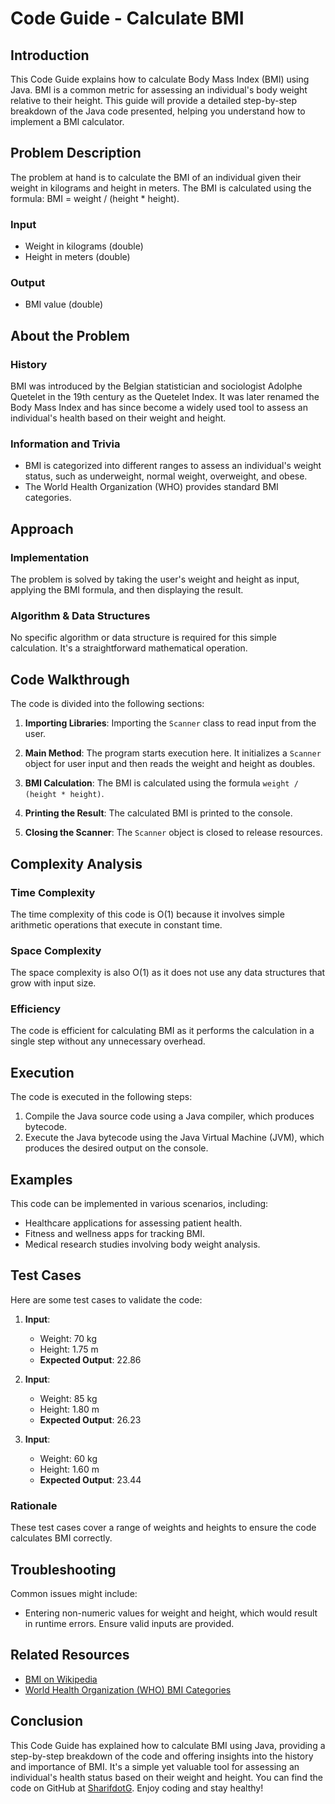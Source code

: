 # Code Guide - Calculate BMI

## Introduction
This Code Guide explains how to calculate Body Mass Index (BMI) using Java. BMI is a common metric for assessing an individual's body weight relative to their height. This guide will provide a detailed step-by-step breakdown of the Java code presented, helping you understand how to implement a BMI calculator.

## Problem Description
The problem at hand is to calculate the BMI of an individual given their weight in kilograms and height in meters. The BMI is calculated using the formula: BMI = weight / (height * height).

### Input
- Weight in kilograms (double)
- Height in meters (double)

### Output
- BMI value (double)

## About the Problem
### History
BMI was introduced by the Belgian statistician and sociologist Adolphe Quetelet in the 19th century as the Quetelet Index. It was later renamed the Body Mass Index and has since become a widely used tool to assess an individual's health based on their weight and height.

### Information and Trivia
- BMI is categorized into different ranges to assess an individual's weight status, such as underweight, normal weight, overweight, and obese.
- The World Health Organization (WHO) provides standard BMI categories.

## Approach
### Implementation
The problem is solved by taking the user's weight and height as input, applying the BMI formula, and then displaying the result.

### Algorithm & Data Structures
No specific algorithm or data structure is required for this simple calculation. It's a straightforward mathematical operation.

## Code Walkthrough
The code is divided into the following sections:

1. **Importing Libraries**: Importing the `Scanner` class to read input from the user.

2. **Main Method**: The program starts execution here. It initializes a `Scanner` object for user input and then reads the weight and height as doubles.

3. **BMI Calculation**: The BMI is calculated using the formula `weight / (height * height)`.

4. **Printing the Result**: The calculated BMI is printed to the console.

5. **Closing the Scanner**: The `Scanner` object is closed to release resources.

## Complexity Analysis
### Time Complexity
The time complexity of this code is O(1) because it involves simple arithmetic operations that execute in constant time.

### Space Complexity
The space complexity is also O(1) as it does not use any data structures that grow with input size.

### Efficiency
The code is efficient for calculating BMI as it performs the calculation in a single step without any unnecessary overhead.

## Execution
The code is executed in the following steps:
1. Compile the Java source code using a Java compiler, which produces bytecode.
2. Execute the Java bytecode using the Java Virtual Machine (JVM), which produces the desired output on the console.

## Examples
This code can be implemented in various scenarios, including:
- Healthcare applications for assessing patient health.
- Fitness and wellness apps for tracking BMI.
- Medical research studies involving body weight analysis.

## Test Cases
Here are some test cases to validate the code:

1. **Input**: 
   - Weight: 70 kg
   - Height: 1.75 m
   - **Expected Output**: 22.86

2. **Input**: 
   - Weight: 85 kg
   - Height: 1.80 m
   - **Expected Output**: 26.23

3. **Input**: 
   - Weight: 60 kg
   - Height: 1.60 m
   - **Expected Output**: 23.44

### Rationale
These test cases cover a range of weights and heights to ensure the code calculates BMI correctly.

## Troubleshooting
Common issues might include:
- Entering non-numeric values for weight and height, which would result in runtime errors. Ensure valid inputs are provided.

## Related Resources
- [BMI on Wikipedia](https://en.wikipedia.org/wiki/Body_mass_index)
- [World Health Organization (WHO) BMI Categories](https://www.who.int/news-room/fact-sheets/detail/obesity-and-overweight)

## Conclusion
This Code Guide has explained how to calculate BMI using Java, providing a step-by-step breakdown of the code and offering insights into the history and importance of BMI. It's a simple yet valuable tool for assessing an individual's health status based on their weight and height. You can find the code on GitHub at [SharifdotG](https://github.com/SharifdotG). Enjoy coding and stay healthy!